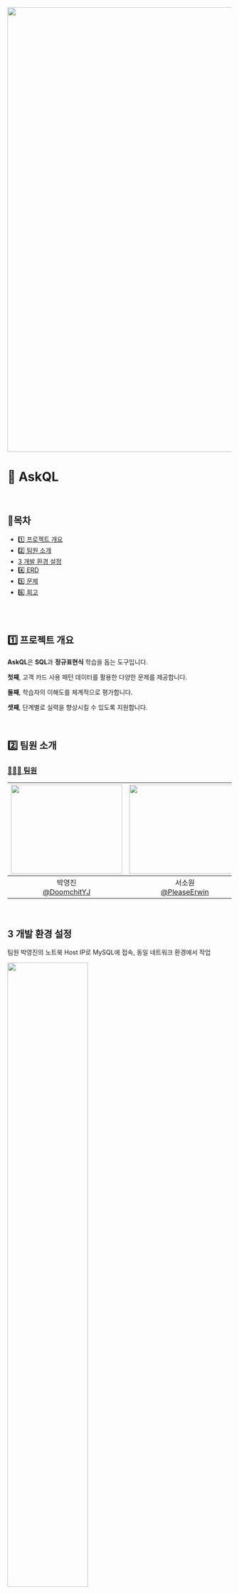<img src="https://capsule-render.vercel.app/api?type=waving&color=BDBDC8&height=150&section=header" width="1000" />

# 🔎 AskQL
</br>

## 📍목차
- [1️⃣ 프로젝트 개요](#1%EF%B8%8F⃣-프로젝트-개요)
- [2️⃣ 팀원 소개](#2%EF%B8%8F⃣-팀원-소개)
- [3️ 개발 환경 설정](#3%EF%B8%8F-개발-환경-설정)
- [4️⃣ ERD](#4%EF%B8%8F⃣-erd)
- [5️⃣ 문제](#5%EF%B8%8F⃣-문제)
- [6️⃣ 회고](#6%EF%B8%8F⃣-회고)

<br>
<br>

## 1️⃣ 프로젝트 개요

**AskQL**은 **SQL**과 **정규표현식** 학습을 돕는 도구입니다.

**첫째**, 고객 카드 사용 패턴 데이터를 활용한 다양한 문제를 제공합니다.

**둘째**, 학습자의 이해도를 체계적으로 평가합니다.

**셋째**, 단계별로 실력을 향상시킬 수 있도록 지원합니다.

</br>

## 2️⃣ 팀원 소개

### [🙆🏻‍♂️ 팀원](#목차)


|<img src="https://avatars.githubusercontent.com/u/80048007?v=4" width="250" height="200"/>|<img src="https://avatars.githubusercontent.com/u/79669001?v=4?v=4" width="250" height="200"/>|<img src="https://avatars.githubusercontent.com/u/179544856?v=4" width="250" height="200"/>|<img src="https://avatars.githubusercontent.com/u/115103394?v=4" width="250" height="200"/>|
|:-:|:-:|:-:|:-:|
|박영진<br/>[@DoomchitYJ](https://github.com/DoomchitYJ)|서소원<br/>[@PleaseErwin](https://github.com/PleaseErwin)|이은준<br/>[@2EunJun](https://github.com/2EunJun)|이현정<br/>[@nanahj](https://github.com/nanahj)|

<br>

## 3️ 개발 환경 설정

팀원 박영진의 노트북 Host IP로 MySQL에 접속, 동일 네트워크 환경에서 작업

<img src="https://github.com/user-attachments/assets/a7839176-8695-4840-8d9a-6b43add0fe8c" width="60%">

<br>
<br>
Virtual Box의 포트 포워딩 설정에 Windows(Host IP)에서 Ubuntu MySQL 포트포워딩

<img src="https://github.com/user-attachments/assets/4f17c137-b87a-4f51-baaa-76dc743daaaf" width="45%">
<br>
<br>
각 팀원 개인 노트북의 DBeaver로 연결
<br>
<img src="https://github.com/user-attachments/assets/3dca6b11-a79b-413e-8807-a0c5c95889d4" width="45%">


## 4️⃣ ERD
![erd2](https://github.com/user-attachments/assets/ef161b6a-5c69-4ce8-85e3-1f5ad49a7666)

<br>

### 📊 데이터 예시
**🛒 customer**

![image](https://github.com/user-attachments/assets/3dc5d073-f21b-48ae-a157-336f4b7b1367)

**💳 card**

![image](https://github.com/user-attachments/assets/6ec9883a-35eb-41c8-a0b4-94a5f6f5348e)

**🤝🏻 transaction**

![image](https://github.com/user-attachments/assets/7675dc15-4e3e-4571-912f-690a96cf6fd8)
    
## 5️⃣ 문제

### 😁 1단계

**문제 1번** **: 카드번호 형식 검증 (16자리 형식이 아닌 데이터 조회)**

📍 숫자4자리-숫자4자리-숫자4자리-숫자4자리

<details>
<summary> 정답 확인 🧨 </summary>
    
```sql
SELECT card_id, card_number
FROM card
WHERE card_number NOT REGEXP '^[0-9]{4}-[0-9]{4}-[0-9]{4}-[0-9]{4}$';

```
</details>
<br>

**문제 2번** **: 이메일 형식 검증 (`gmail.com` 또는 `naver.com` 도메인 조회)**

📍 이메일 아이디 부분에 특수문자 있을 수 있음 (._%+-)

<details>
<summary> 정답 확인 🧨 </summary>
    
```sql
SELECT customer_id, name, email
FROM customer
WHERE email REGEXP '^[a-zA-Z0-9._%+-]+@(gmail|naver)\\\\.com$';
```
    
</details>
<br>

**문제 3번** **: 전화번호 특정 자리 숫자 조회**

📍 전화번호 두번째 파트의 네번째 숫자가 7, 세번째 파트의 네번째 숫자가 1인 사람

<details>
<summary> 정답 확인 🧨 </summary>
    
```sql
SELECT *
FROM customer
WHERE phone_number REGEXP '^[0-9]{3}-[0-9]{3}7[0-9]-[0-9]{3}1$';
```

</details>
<br>

**문제 4번** **: 주소 검증**

📍 서울시 제외하고 조회

<details>
<summary> 정답 확인 🧨 </summary>
    
```sql
SELECT customer_id, name, address
FROM customer
WHERE address NOT REGEXP '서울시';
```

</details>
<br>

### 💥 2단계

**문제 1번**

**법인 카드를 사용하는 고객들에게 이메일을 보내려 했지만, 일부 고객이 이메일 형식을 제대로 지키지 않았습니다. 이메일 형식을 지키지 않은 고객들의 이름과 전화번호를 조회하려면 어떤 SQL 쿼리를 작성해야 할까요?**

📍 고객 이름, 고객 전화번호  
📍 법인 카드의 card_type: ‘CORPORATE’

<details>
<summary> 정답 확인 🧨 </summary>
    
```sql
SELECT c.name, c.phone_number
FROM customer c
JOIN card ca ON c.customer_id = ca.customer_id
WHERE ca.card_type = 'CORPORATE'
  AND c.email NOT REGEXP '^[a-zA-Z0-9._%+-]+@[a-zA-Z0-9.-]+\\\\.[a-zA-Z]{2,}$';

```
</details>
<br>

**문제 2번**

**2025년에 만료되는 카드를 보유한 고객에게 알림을 보내려고 합니다. 2025년에 만료되는 카드 데이터를 조회하려면 어떤 SQL 쿼리를 작성해야 할까요?**

📍 고객 id, 카드 id, 고객 이메일, 고객 전화번호, 카드 만료일 조회  
📍 expiry_date: MMYY 형태이고, 월은 01~12월까지이다.

<details>
<summary> 힌트 🎂 </summary>
<br>

9925 8925 이런 이상한 데이터 추가해야함

- 끝자리가 25인 경우 : '25$’
- 끝자리가 25이면서 숫자로 이루어진 경우 : ^[0-9]*25$
  
</details>

<details>
<summary> 정답 확인 🧨 </summary>
    
```sql
SELECT c.customer_id, ca.card_id, c.email, c.phone_number, ca.expiry_date
FROM customer c
JOIN card ca ON c.customer_id = ca.customer_id
WHERE ca.expiry_date REGEXP '^(0[1-9]|1[0-2])25$';

```
</details>
<br>

**문제 3번**

**김, 이, 박씨 성을 가진 30대 고객들(연 나이)이 가장 많은 소비를 한 가게의 유형을 찾아 맞춤형 혜택을 제공하려고 합니다. 이 조건에 맞는 데이터를 조회하려면 어떤 SQL 쿼리를 작성해야 할까요?**

📍 가장 많은 소비를 한 가게 유형, 해당 유형에서 소비한 총 금액  
📍 이름은 한글로 이루어져 있다.

<details>
<summary> 힌트 🎂 </summary>
<br>
    
'^(김|이|박)[가-힣]+$':

- 김민수 → 매칭됨.
- 이영희 → 매칭됨.
- 박123 → 매칭되지 않음.

'^김|^이|^박':

- 김민수 → 매칭됨.
- 이영희 → 매칭됨.
- 박123 → 매칭됨.
  
</details>

<details>
<summary> 정답 확인 🧨 </summary>
    
```sql
SELECT t.store_type, SUM(t.amount) AS total_spent
FROM customer c
JOIN card ca ON c.customer_id = ca.customer_id
JOIN transaction t ON ca.card_id = t.card_id
WHERE (YEAR(CURDATE()) - YEAR(c.birth_date)) BETWEEN 30 AND 39
  AND c.name REGEXP '^(김|이|박)[가-힣]+$'
GROUP BY t.store_type
ORDER BY total_spent DESC
LIMIT 1;

```
</details>

<br>

## 6️⃣ 회고

이번 프로젝트에서는 DB의 무결성을 보장하기 위해 제약조건을 테스트하고, DB 설계의 중요성을 실감했습니다. 정규표현식을 사용해 데이터 검증과 검색을 효율적으로 처리할 수 있었고, 데이터셋이 커짐에 따라 정교한 정규표현식의 필요성을 느꼈습니다. GitHub 사용에서 어려움을 겪었고, 부족한 점을 보완하려는 의지를 갖게 되었습니다. 짧은 시간 내에 프로젝트를 수행하는 것이 어려웠지만, 팀원들에게 고생했다고 전하고 싶습니다. 정규표현식 덕분에 복잡한 SQL 쿼리 없이 데이터 필터링이 가능했고, README 작성법에 대해서도 많은 것을 배웠습니다. 프로젝트 경험을 바탕으로 향후 더 나은 작업을 할 수 있을 것이라 확신합니다.

<img src="https://capsule-render.vercel.app/api?type=waving&color=BDBDC8&height=150&section=footer" width="1000" />
